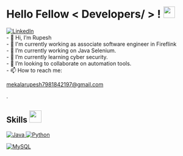 <h1> Hello Fellow < Developers/ > ! <img src = "https://raw.githubusercontent.com/MartinHeinz/MartinHeinz/master/wave.gif" width = 30px> </h1>
<p align='center'>
</p>    
 
   <a href="https://www.linkedin.com/in/rupesh4950" target="_blank">
    <img alt="LinkedIn" src="https://img.shields.io/badge/LinkedIn-0077B5?style=for-the-badge&logo=linkedin&logoColor=white">
  </a> 
  <br>
- 👋 Hi, I’m Rupesh
<br>
- 💼 I'm currently working as associate software engineer in Fireflink
<br>
- 🔭 I’m currently working on Java Selenium.
<br>
- 🌱 I’m currently learning cyber security.
<br>
- 👯 I’m looking to collaborate on automation tools.
<br >
- 📫 How to reach me: <a href="mailto:mekalarupesh7981842197@gmail.com"><p>mekalarupesh7981842197@gmail.com</p></a>.
<br>

<h2> Skills <img src = "https://media2.giphy.com/media/QssGEmpkyEOhBCb7e1/giphy.gif?cid=ecf05e47a0n3gi1bfqntqmob8g9aid1oyj2wr3ds3mg700bl&rid=giphy.gif" width = 32px> </h2>
<a href="https://www.java.com" target="_blank"> 
    <img alt="Java" src="https://img.shields.io/badge/Java-ED8B00?style=for-the-badge&logo=java&logoColor=white">
  </a>

   <a href="https://www.python.org" target="_blank">
    <img alt="Python" src="https://img.shields.io/badge/Python-3776AB?style=for-the-badge&logo=python&logoColor=white">
  </a>


<a href="https://www.mysql.com/"><img alt="MySQL" src="https://img.shields.io/badge/SQL-red?style=for-the-badge&logo=sql&logoColor=white"></a>

</details>

<br/>

<br>

<br/>



